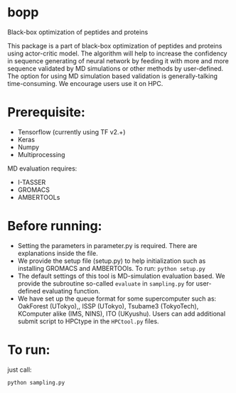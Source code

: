 # bopp
Black-box optimization of peptides and proteins

This package is a part of black-box optimization of peptides and proteins using actor-critic model.
The algorithm will help to increase the confidency in sequence generating of neural network by feeding it with more and more sequence validated by MD simulations or other methods by user-defined.
The option for using MD simulation based validation is generally-talking time-consuming. We encourage users use it on HPC.


# Prerequisite:
- Tensorflow (currently using TF v2.+)
- Keras
- Numpy
- Multiprocessing

MD evaluation requires:
- I-TASSER
- GROMACS
- AMBERTOOLs


# Before running:
- Setting the parameters in parameter.py is required. There are explanations inside the file.
- We provide the setup file (setup.py) to help initialization such as installing GROMACS and AMBERTOOls. To run: ``` python setup.py ```
- The default settings of this tool is MD-simulation evaluation based. We provide the subroutine so-called `evaluate` in `sampling.py` for user-defined evaluating function.
- We have set up the queue format for some supercomputer such as: OakForest (UTokyo),, ISSP (UTokyo), Tsubame3 (TokyoTech), KComputer alike (IMS, NINS), ITO (UKyushu). Users can add additional submit script to HPCtype in the `HPCtool.py` files.

# To run:

just call: 
```
python sampling.py
```

